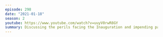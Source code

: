 ```yaml
---
episode: 298
date: "2021-01-18"
season: 2
youtube: https://www.youtube.com/watch?v=uuyV0rwR8GY
summary: Discussing the perils facing the Inauguration and impending pardons
---
```

